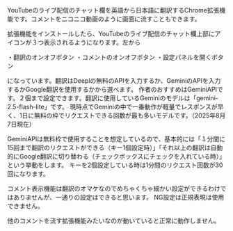 YouTubeのライブ配信のチャット欄を英語から日本語に翻訳するChrome拡張機能です。コメントをニコニコ動画のように画面に流すこともできます。

拡張機能をインストールしたら、YouTubeのライブ配信のチャット欄上部にアイコンが３つ表示されるようになります。左から

・翻訳のオンオフボタン
・コメントのオンオフボタン
・設定パネルを開くボタン

になっています。翻訳はDeeplの無料のAPIを入力するか、GeminiのAPIを入力するかGoogle翻訳を使用するかから選べます。
作者のおすすめはGeminiAPIです。２個まで設定できます。翻訳に使用しているGeminiのモデルは「gemini-2.5-flash-lite」です。
現時点でGeminiの中で一番動作が軽量でレスポンスが早く、1日に無料の枠でリクエストできる回数が最も多いモデルです。（2025年8月7日現在）

GeminiAPIは無料枠で使用することを想定しているので、基本的には「１分間に15回まで翻訳のリクエストができる（キー1個設定時）」「それ以上の翻訳は自動的にGoogle翻訳に切り替わる（チェックボックスにチェックを入れている時）」という挙動をします。
キーを2個設定している時は1分間のリクエスト回数が30回になります。

コメント表示機能は翻訳のオマケなのでめちゃくちゃ細かい設定ができるわけではありませんが、一通りの設定はできると思います。
NG設定は正規表現は使用できません。

他のコメントを流す拡張機能みたいなのが動いていると正常に動作しません。
